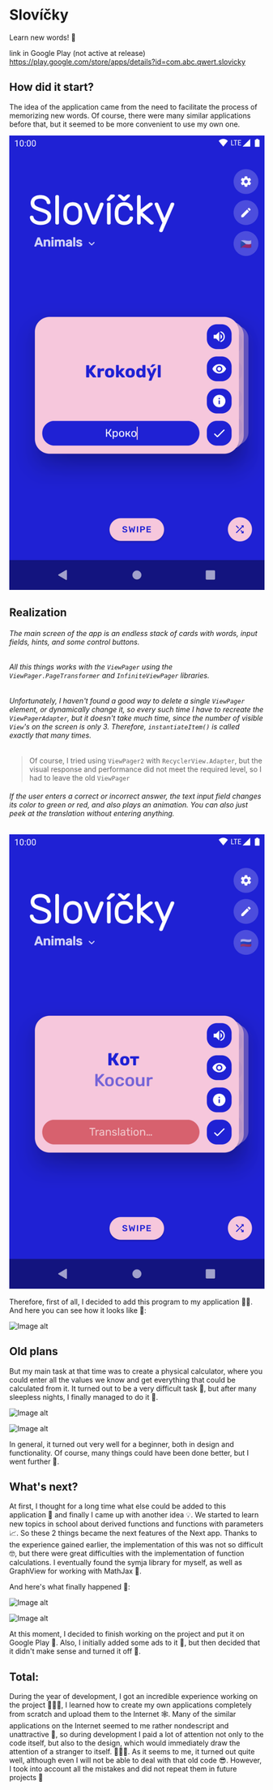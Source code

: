 # Slovíčky
Learn new words! 🧠

link in Google Play (not active at release) https://play.google.com/store/apps/details?id=com.abc.qwert.slovicky




## How did it start?

The idea of the application came from the need to facilitate the process of memorizing new words. Of course, there were many similar applications before that, but it seemed to be more convenient to use my own one.

![Image alt](https://github.com/vasshil/Slovicky/raw/master/screenshots/1.png)


## Realization

###### The main screen of the app is an endless stack of cards with words, input fields, hints, and some control buttons.
###### All this things works with the `ViewPager` using the `ViewPager.PageTransformer` and `InfiniteViewPager` libraries.
###### Unfortunately, I haven't found a good way to delete a single `ViewPager` element, or dynamically change it, so every such time I have to recreate the `ViewPagerAdapter`, but it doesn't take much time, since the number of visible `View`'s on the screen is only 3. Therefore, `instantiateItem()` is called exactly that many times.
>Of course, I tried using `ViewPager2` with `RecyclerView.Adapter`, but the visual response and performance did not meet the required level, so I had to leave the old `ViewPager`
###### If the user enters a correct or incorrect answer, the text input field changes its color to green or red, and also plays an animation. You can also just peek at the translation without entering anything.

![Image alt](https://github.com/vasshil/Slovicky/raw/master/screenshots/2.png)


Therefore, first of all, I decided to add this program to my application 💁‍♂️.
And here you can see how it looks like 👀:

![Image alt](https://github.com/vasshil/TheScience/raw/main/screenshots/6.png)




## Old plans

But my main task at that time was to create a physical calculator, where you could enter all the values we know and get everything that could be calculated from it. It turned out to be a very difficult task 🥵, but after many sleepless nights, I finally managed to do it 💪. 

![Image alt](https://github.com/vasshil/TheScience/raw/main/screenshots/2.png)

![Image alt](https://github.com/vasshil/TheScience/raw/main/screenshots/3.png)

In general, it turned out very well for a beginner, both in design and functionality. Of course, many things could have been done better, but I went further 🤟.




## What's next?

At first, I thought for a long time what else could be added to this application 🤔 and finally I came up with another idea 💡. We started to learn new topics in school about derived functions and functions with parameters 📈. So these 2 things became the next features of the Next app.
Thanks to the experience gained earlier, the implementation of this was not so difficult 🤓, but there were great difficulties with the implementation of function calculations. I eventually found the symja library for myself, as well as GraphView for working with MathJax 🤝.

And here's what finally happened 🤲:

![Image alt](https://github.com/vasshil/TheScience/raw/main/screenshots/4.png)

![Image alt](https://github.com/vasshil/TheScience/raw/main/screenshots/5.png)

At this moment, I decided to finish working on the project and put it on Google Play 🛒. Also, I initially added some ads to it 🤑, but then decided that it didn't make sense and turned it off 🤧.




## Total:
During the year of development, I got an incredible experience working on the project 👨🏻‍💻, I learned how to create my own applications completely from scratch and upload them to the Internet 🕸. Many of the similar applications on the Internet seemed to me rather nondescript and unattractive 😬, so during development I paid a lot of attention not only to the code itself, but also to the design, which would immediately draw the attention of a stranger to itself. 👨🏻‍🎨. As it seems to me, it turned out quite well, although even I will not be able to deal with that old code 😎. However, I took into account all the mistakes and did not repeat them in future projects 🥳
